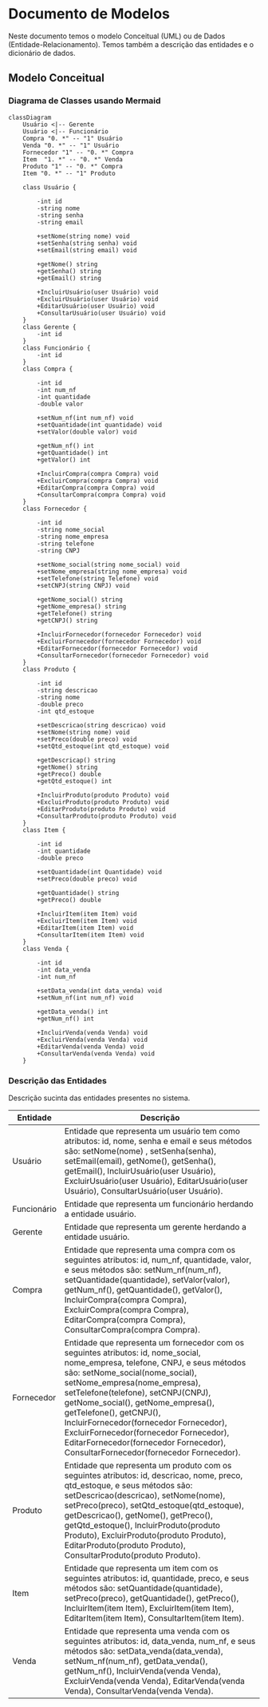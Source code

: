 # Documento de Modelos

Neste documento temos o modelo Conceitual (UML) ou de Dados (Entidade-Relacionamento). Temos também a descrição das entidades e o dicionário de dados.

## Modelo Conceitual

### Diagrama de Classes usando Mermaid

```mermaid
classDiagram    
    Usuário <|-- Gerente
    Usuário <|-- Funcionário
    Compra "0. *" -- "1" Usuário
    Venda "0. *" -- "1" Usuário
    Fornecedor "1" -- "0. *" Compra
    Item  "1. *" -- "0. *" Venda
    Produto "1" -- "0. *" Compra
    Item "0. *" -- "1" Produto

    class Usuário {
        
        -int id
        -string nome
        -string senha
        -string email

        +setNome(string nome) void 
        +setSenha(string senha) void
        +setEmail(string email) void

        +getNome() string 
        +getSenha() string
        +getEmail() string

        +IncluirUsuário(user Usuário) void
        +ExcluirUsuário(user Usuário) void
        +EditarUsuário(user Usuário) void
        +ConsultarUsuário(user Usuário) void
    }
    class Gerente {
        -int id
    }
    class Funcionário {
        -int id
    }
    class Compra {

        -int id
        -int num_nf
        -int quantidade
        -double valor
        
        +setNum_nf(int num_nf) void 
        +setQuantidade(int quantidade) void
        +setValor(double valor) void

        +getNum_nf() int 
        +getQuantidade() int
        +getValor() int

        +IncluirCompra(compra Compra) void
        +ExcluirCompra(compra Compra) void
        +EditarCompra(compra Compra) void
        +ConsultarCompra(compra Compra) void
    }
    class Fornecedor {

        -int id
        -string nome_social
        -string nome_empresa
        -string telefone
        -string CNPJ

        +setNome_social(string nome_social) void 
        +setNome_empresa(string nome_empresa) void
        +setTelefone(string Telefone) void
        +setCNPJ(string CNPJ) void

        +getNome_social() string 
        +getNome_empresa() string 
        +getTelefone() string
        +getCNPJ() string

        +IncluirFornecedor(fornecedor Fornecedor) void
        +ExcluirFornecedor(fornecedor Fornecedor) void
        +EditarFornecedor(fornecedor Fornecedor) void
        +ConsultarFornecedor(fornecedor Fornecedor) void
    }
    class Produto {

        -int id
        -string descricao
        -string nome
        -double preco
        -int qtd_estoque

        +setDescricao(string descricao) void 
        +setNome(string nome) void
        +setPreco(double preco) void
        +setQtd_estoque(int qtd_estoque) void

        +getDescricap() string 
        +getNome() string 
        +getPreco() double
        +getQtd_estoque() int

        +IncluirProduto(produto Produto) void
        +ExcluirProduto(produto Produto) void
        +EditarProduto(produto Produto) void
        +ConsultarProduto(produto Produto) void
    }
    class Item {

        -int id
        -int quantidade
        -double preco
         
        +setQuantidade(int Quantidade) void
        +setPreco(double preco) void

        +getQuantidade() string 
        +getPreco() double

        +IncluirItem(item Item) void
        +ExcluirItem(item Item) void
        +EditarItem(item Item) void
        +ConsultarItem(item Item) void
    }
    class Venda {

        -int id
        -int data_venda
        -int num_nf
        
        +setData_venda(int data_venda) void
        +setNum_nf(int num_nf) void

        +getData_venda() int 
        +getNum_nf() int

        +IncluirVenda(venda Venda) void
        +ExcluirVenda(venda Venda) void
        +EditarVenda(venda Venda) void
        +ConsultarVenda(venda Venda) void
    }

```
### Descrição das Entidades

Descrição sucinta das entidades presentes no sistema.

| Entidade | Descrição   |
|----------|------------------------------------------------------------------------------------------------------------------------------------------------------|
| Usuário   | Entidade que representa um usuário tem como atributos: id, nome, senha e email e seus métodos são: setNome(nome) , setSenha(senha), setEmail(email), getNome(), getSenha(), getEmail(), IncluirUsuário(user Usuário), ExcluirUsuário(user Usuário), EditarUsuário(user Usuário), ConsultarUsuário(user Usuário). |
| Funcionário | Entidade que representa um funcionário herdando a entidade usuário. |
| Gerente | Entidade que representa um gerente herdando a entidade usuário. |
| Compra | Entidade que representa uma compra com os seguintes atributos: id, num_nf, quantidade, valor, e seus métodos são: setNum_nf(num_nf), setQuantidade(quantidade), setValor(valor), getNum_nf(), getQuantidade(), getValor(), IncluirCompra(compra Compra), ExcluirCompra(compra Compra), EditarCompra(compra Compra), ConsultarCompra(compra Compra). |
| Fornecedor | Entidade que representa um fornecedor com os seguintes atributos: id, nome_social, nome_empresa, telefone, CNPJ, e seus métodos são: setNome_social(nome_social), setNome_empresa(nome_empresa), setTelefone(telefone), setCNPJ(CNPJ), getNome_social(), getNome_empresa(), getTelefone(), getCNPJ(), IncluirFornecedor(fornecedor Fornecedor), ExcluirFornecedor(fornecedor Fornecedor), EditarFornecedor(fornecedor Fornecedor), ConsultarFornecedor(fornecedor Fornecedor). |
| Produto | Entidade que representa um produto com os seguintes atributos: id, descricao, nome, preco, qtd_estoque, e seus métodos são: setDescricao(descricao), setNome(nome), setPreco(preco), setQtd_estoque(qtd_estoque), getDescricao(), getNome(), getPreco(), getQtd_estoque(), IncluirProduto(produto Produto), ExcluirProduto(produto Produto), EditarProduto(produto Produto), ConsultarProduto(produto Produto). |
| Item | Entidade que representa um item com os seguintes atributos: id, quantidade, preco, e seus métodos são: setQuantidade(quantidade), setPreco(preco), getQuantidade(), getPreco(), IncluirItem(item Item), ExcluirItem(item Item), EditarItem(item Item), ConsultarItem(item Item). |
| Venda | Entidade que representa uma venda com os seguintes atributos: id, data_venda, num_nf, e seus métodos são: setData_venda(data_venda), setNum_nf(num_nf), getData_venda(), getNum_nf(), IncluirVenda(venda Venda), ExcluirVenda(venda Venda), EditarVenda(venda Venda), ConsultarVenda(venda Venda). |